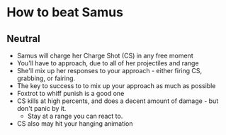 # How to beat Samus 

## Neutral

- Samus will charge her Charge Shot (CS) in any free moment
- You'll have to approach, due to all of her projectiles and range
- She'll mix up her responses to your approach - either firing CS, grabbing, or fairing.
- The key to success to to mix up your approach as much as possible
- Foxtrot to whiff punish is a good one
- CS kills at high percents, and does a decent amount of damage - but don't panic by it.
  - Stay at a range you can react to.
- CS also may hit your hanging animation
  
